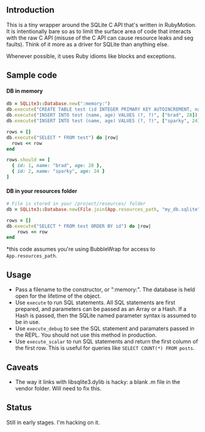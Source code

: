 Introduction
------------
This is a tiny wrapper around the SQLite C API that's written in RubyMotion. It is intentionally bare so as to limit the surface area of code that interacts with the raw C API (misuse of the C API can cause resource leaks and seg faults). Think of it more as a driver for SQLite than anything else.

Whenever possible, it uses Ruby idioms like blocks and exceptions.

Sample code
-----------

#### DB in memory

```ruby
db = SQLite3::Database.new(":memory:")
db.execute("CREATE TABLE test (id INTEGER PRIMARY KEY AUTOINCREMENT, name TEXT, age INTEGER)")
db.execute("INSERT INTO test (name, age) VALUES (?, ?)", ["brad", 28])
db.execute("INSERT INTO test (name, age) VALUES (?, ?)", ["sparky", 24])

rows = []
db.execute("SELECT * FROM test") do |row|
  rows << row
end

rows.should == [
  { id: 1, name: "brad", age: 28 },
  { id: 2, name: "sparky", age: 24 }
]
```

#### DB in your resources folder

```ruby
# File is stored in your /project/resources/ folder
db = SQLite3::Database.new(File.join(App.resources_path, "my_db.sqlite"))

rows = []
db.execute("SELECT * FROM test ORDER BY id") do |row|
	rows << row
end
```

*this code assumes you're using BubbleWrap for access to `App.resources_path`.

Usage
----------
* Pass a filename to the constructor, or ":memory:". The database is held open for the lifetime of the object.
* Use `execute` to run SQL statements. All SQL statements are first prepared, and parameters can be passed as an Array or a Hash. If a Hash is passed, then the SQLite named parameter syntax is assumed to be in use.
* Use `execute_debug` to see the SQL statement and paramaters passed in the REPL. You should not use this method in production.
* Use `execute_scalar` to run SQL statements and return the first column of the first row. This is useful for queries like `SELECT COUNT(*) FROM posts`.

Caveats
-------
* The way it links with libsqlite3.dylib is hacky: a blank .m file in the vendor folder. Will need to fix this.

Status
----------
Still in early stages. I'm hacking on it.
